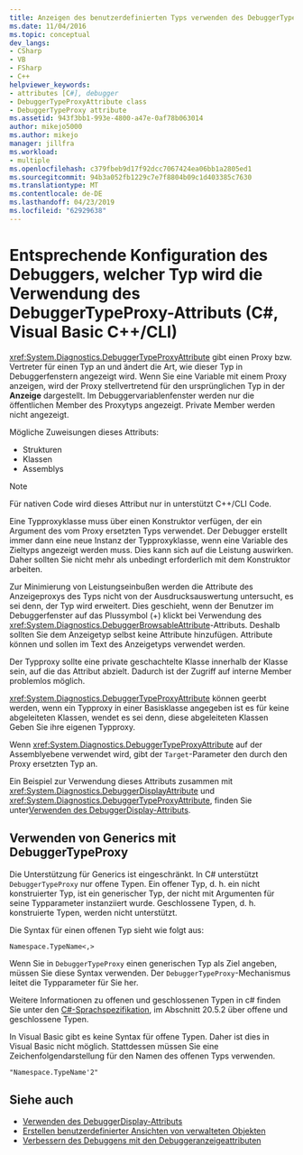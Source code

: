 ```yaml
---
title: Anzeigen des benutzerdefinierten Typs verwenden des DebuggerTypeProxy | Microsoft-Dokumentation
ms.date: 11/04/2016
ms.topic: conceptual
dev_langs:
- CSharp
- VB
- FSharp
- C++
helpviewer_keywords:
- attributes [C#], debugger
- DebuggerTypeProxyAttribute class
- DebuggerTypeProxy attribute
ms.assetid: 943f3bb1-993e-4800-a47e-0af78b063014
author: mikejo5000
ms.author: mikejo
manager: jillfra
ms.workload:
- multiple
ms.openlocfilehash: c379fbeb9d17f92dcc7067424ea06bb1a2805ed1
ms.sourcegitcommit: 94b3a052fb1229c7e7f8804b09c1d403385c7630
ms.translationtype: MT
ms.contentlocale: de-DE
ms.lasthandoff: 04/23/2019
ms.locfileid: "62929638"
---
```

# <a name="tell-the-debugger-what-type-to-show-using-debuggertypeproxy-attribute-c-visual-basic-ccli"></a>Entsprechende Konfiguration des Debuggers, welcher Typ wird die Verwendung des DebuggerTypeProxy-Attributs (C#, Visual Basic C++/CLI)

<xref:System.Diagnostics.DebuggerTypeProxyAttribute> gibt einen Proxy bzw. Vertreter für einen Typ an und ändert die Art, wie dieser Typ in Debuggerfenstern angezeigt wird. Wenn Sie eine Variable mit einem Proxy anzeigen, wird der Proxy stellvertretend für den ursprünglichen Typ in der **Anzeige** dargestellt. Im Debuggervariablenfenster werden nur die öffentlichen Member des Proxytyps angezeigt. Private Member werden nicht angezeigt.

Mögliche Zuweisungen dieses Attributs:

- Strukturen
- Klassen
- Assemblys

> [!NOTE]
> Für nativen Code wird dieses Attribut nur in unterstützt C++/CLI Code.

Eine Typproxyklasse muss über einen Konstruktor verfügen, der ein Argument des vom Proxy ersetzten Typs verwendet. Der Debugger erstellt immer dann eine neue Instanz der Typproxyklasse, wenn eine Variable des Zieltyps angezeigt werden muss. Dies kann sich auf die Leistung auswirken. Daher sollten Sie nicht mehr als unbedingt erforderlich mit dem Konstruktor arbeiten.

Zur Minimierung von Leistungseinbußen werden die Attribute des Anzeigeproxys des Typs nicht von der Ausdrucksauswertung untersucht, es sei denn, der Typ wird erweitert. Dies geschieht, wenn der Benutzer im Debuggerfenster auf das Plussymbol (+) klickt bei Verwendung des <xref:System.Diagnostics.DebuggerBrowsableAttribute>-Attributs. Deshalb sollten Sie dem Anzeigetyp selbst keine Attribute hinzufügen. Attribute können und sollen im Text des Anzeigetyps verwendet werden.

Der Typproxy sollte eine private geschachtelte Klasse innerhalb der Klasse sein, auf die das Attribut abzielt. Dadurch ist der Zugriff auf interne Member problemlos möglich.

<xref:System.Diagnostics.DebuggerTypeProxyAttribute> können geerbt werden, wenn ein Typproxy in einer Basisklasse angegeben ist es für keine abgeleiteten Klassen, wendet es sei denn, diese abgeleiteten Klassen Geben Sie ihre eigenen Typproxy.

Wenn <xref:System.Diagnostics.DebuggerTypeProxyAttribute> auf der Assemblyebene verwendet wird, gibt der `Target`-Parameter den durch den Proxy ersetzten Typ an.

Ein Beispiel zur Verwendung dieses Attributs zusammen mit <xref:System.Diagnostics.DebuggerDisplayAttribute> und <xref:System.Diagnostics.DebuggerTypeProxyAttribute>, finden Sie unter[Verwenden des DebuggerDisplay-Attributs](../debugger/using-the-debuggerdisplay-attribute.md).

## <a name="using-generics-with-debuggertypeproxy"></a>Verwenden von Generics mit DebuggerTypeProxy

Die Unterstützung für Generics ist eingeschränkt. In C# unterstützt `DebuggerTypeProxy` nur offene Typen. Ein offener Typ, d. h. ein nicht konstruierter Typ, ist ein generischer Typ, der nicht mit Argumenten für seine Typparameter instanziiert wurde. Geschlossene Typen, d. h. konstruierte Typen, werden nicht unterstützt.

Die Syntax für einen offenen Typ sieht wie folgt aus:

`Namespace.TypeName<,>`

Wenn Sie in `DebuggerTypeProxy` einen generischen Typ als Ziel angeben, müssen Sie diese Syntax verwenden. Der `DebuggerTypeProxy`-Mechanismus leitet die Typparameter für Sie her.

Weitere Informationen zu offenen und geschlossenen Typen in c# finden Sie unter den [C#-Sprachspezifikation](/dotnet/csharp/language-reference/language-specification), im Abschnitt 20.5.2 über offene und geschlossene Typen.

In Visual Basic gibt es keine Syntax für offene Typen. Daher ist dies in Visual Basic nicht möglich. Stattdessen müssen Sie eine Zeichenfolgendarstellung für den Namen des offenen Typs verwenden.

`"Namespace.TypeName'2"`

## <a name="see-also"></a>Siehe auch

- [Verwenden des DebuggerDisplay-Attributs](../debugger/using-the-debuggerdisplay-attribute.md)
- [Erstellen benutzerdefinierter Ansichten von verwalteten Objekten](../debugger/create-custom-views-of-dot-managed-objects.md)
- [Verbessern des Debuggens mit den Debuggeranzeigeattributen](/dotnet/framework/debug-trace-profile/enhancing-debugging-with-the-debugger-display-attributes)
